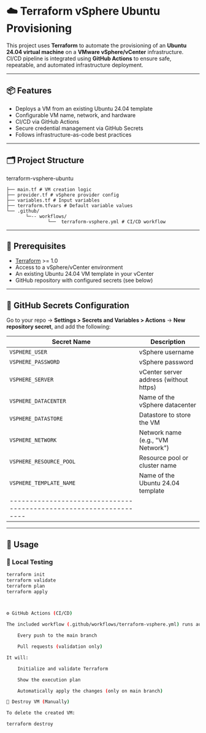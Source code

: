 # ☁️ Terraform vSphere Ubuntu Provisioning

This project uses **Terraform** to automate the provisioning of an **Ubuntu 24.04 virtual machine** on a **VMware vSphere/vCenter** infrastructure.  
CI/CD pipeline is integrated using **GitHub Actions** to ensure safe, repeatable, and automated infrastructure deployment.

---

## 📦 Features

- Deploys a VM from an existing Ubuntu 24.04 template
- Configurable VM name, network, and hardware
- CI/CD via GitHub Actions
- Secure credential management via GitHub Secrets
- Follows infrastructure-as-code best practices

---

## 🗂️ Project Structure

terraform-vsphere-ubuntu
```
├── main.tf # VM creation logic
├── provider.tf # vSphere provider config
├── variables.tf # Input variables
├── terraform.tfvars # Default variable values
└── .github/
       └─-- workflows/
               └──  terraform-vsphere.yml # CI/CD workflow
```
---

## 🔧 Prerequisites

- [Terraform](https://www.terraform.io/downloads.html) >= 1.0
- Access to a vSphere/vCenter environment
- An existing Ubuntu 24.04 VM template in your vCenter
- GitHub repository with configured secrets (see below)

---

## 🔐 GitHub Secrets Configuration

Go to your repo → **Settings > Secrets and Variables > Actions** → **New repository secret**, and add the following:

| Secret Name                | Description                           |
|---------------------------|---------------------------------------|
| `VSPHERE_USER`            | vSphere username                      |
| `VSPHERE_PASSWORD`        | vSphere password                      |
| `VSPHERE_SERVER`          | vCenter server address (without https)|
| `VSPHERE_DATACENTER`      | Name of the vSphere datacenter        |
| `VSPHERE_DATASTORE`       | Datastore to store the VM             |
| `VSPHERE_NETWORK`         | Network name (e.g., "VM Network")     |
| `VSPHERE_RESOURCE_POOL`   | Resource pool or cluster name         |
| `VSPHERE_TEMPLATE_NAME`   | Name of the Ubuntu 24.04 template     |
| ------------------------------------------------------------------|
---

## 🚀 Usage

### 🧪 Local Testing

```bash
terraform init
terraform validate
terraform plan
terraform apply



⚙️ GitHub Actions (CI/CD)

The included workflow (.github/workflows/terraform-vsphere.yml) runs automatically on:

    Every push to the main branch

    Pull requests (validation only)

It will:

    Initialize and validate Terraform

    Show the execution plan

    Automatically apply the changes (only on main branch)

🧹 Destroy VM (Manually)

To delete the created VM:

terraform destroy

